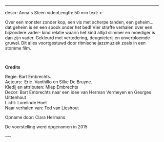 
---
descr: Anna's Steen
videoLength: 50 min
text: >-
  <p>Over een monster zonder kop, een vis met scherpe tanden, een geheim… dat geheim is én een spook onder het bed! Vier straffe verhalen over een bijzondere vader- kind relatie waarin het kind altijd slimmer en moediger is dan zijn vader. Gekleurd met vertedering, deugnieterij en onverbloemde gruwel. Dit alles voortgestuwd door ritmische jazzmuziek zoals in een stomme film.</p><p>‍</p><p><strong>Credits</strong></p><p>Regie: Bart Embrechts.<br>Acteurs: &nbsp;Eric &nbsp;Vanthillo en Silke De Bruyne. &nbsp; &nbsp; &nbsp; <br>Kledij en attributen: Miep Embrechts<br>Decor: Bart Embrechts naar een idee van Herman Vermeyen en Georges Uittenhout<br>Licht: Lorelinde Hoet<br>Naar verhalen van: Ted van Lieshout</p><p>Opname door: Clara Hermans</p><p>De voorstelling werd opgenomen in 2015</p>
---
